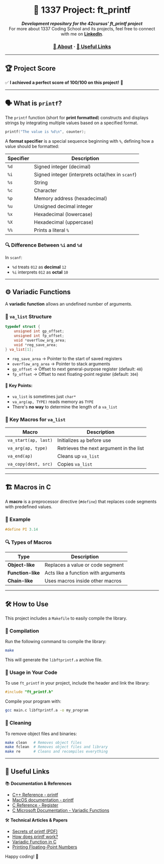 <h1 align="center">🚀 1337 Project: ft_printf</h1>

<p align="center">
  <b><i>Development repository for the 42cursus' ft_printf project</i></b><br>
  For more about 1337 Coding School and its projects, feel free to connect with me on <a href="https://www.linkedin.com/in/tellat-ilyas/"><b>LinkedIn</b></a>.
</p>

<h3 align="center">
  <a href="#-about">📖 About</a>
  <span> · </span>
  <a href="#-useful-links">🔗 Useful Links</a>
</h3>

---

## 🏆 Project Score
✅ **I achieved a perfect score of 100/100 on this project!** 🎯

---

## 🗣️ What is `printf`?

The `printf` function (short for **print formatted**) constructs and displays strings by integrating multiple values based on a specified format.

```c
printf("The value is %d\n", counter);
```

A **format specifier** is a special sequence beginning with `%`, defining how a value should be formatted:

| Specifier | Description |
|-----------|------------|
| `%d` | Signed integer (decimal) |
| `%i` | Signed integer (interprets octal/hex in `scanf`) |
| `%s` | String |
| `%c` | Character |
| `%p` | Memory address (hexadecimal) |
| `%u` | Unsigned decimal integer |
| `%x` | Hexadecimal (lowercase) |
| `%X` | Hexadecimal (uppercase) |
| `%%` | Prints a literal `%` |

### 🔍 Difference Between `%i` and `%d`
In `scanf`:
- `%d` treats `012` as **decimal** `12`
- `%i` interprets `012` as **octal** `10`

---

## ⚙️ Variadic Functions

A **variadic function** allows an undefined number of arguments. 

### 📌 `va_list` Structure
```c
typedef struct {
    unsigned int gp_offset;
    unsigned int fp_offset;
    void *overflow_arg_area;
    void *reg_save_area;
} va_list[1];
```
- `reg_save_area` → Pointer to the start of saved registers
- `overflow_arg_area` → Pointer to stack arguments
- `gp_offset` → Offset to next general-purpose register (default: `48`)
- `fp_offset` → Offset to next floating-point register (default: `304`)

#### 🔹 Key Points:
- `va_list` is sometimes just `char*`
- `va_arg(ap, TYPE)` reads memory as `TYPE`
- There's **no way** to determine the length of a `va_list`

### 🔧 Key Macros for `va_list`
| Macro | Description |
|-------|------------|
| `va_start(ap, last)` | Initializes `ap` before use |
| `va_arg(ap, type)` | Retrieves the next argument in the list |
| `va_end(ap)` | Cleans up `va_list` |
| `va_copy(dest, src)` | Copies `va_list` |

---

## 🏗️ Macros in C

A **macro** is a preprocessor directive (`#define`) that replaces code segments with predefined values.

### 🔹 Example
```c
#define PI 3.14
```

### 🔍 Types of Macros
| Type | Description |
|------|------------|
| **Object-like** | Replaces a value or code segment |
| **Function-like** | Acts like a function with arguments |
| **Chain-like** | Uses macros inside other macros |

---

## 🛠️ How to Use

This project includes a `Makefile` to easily compile the library.

### 🔹 Compilation
Run the following command to compile the library:
```sh
make
```
This will generate the `libftprintf.a` archive file.

### 🔹 Usage in Your Code
To use `ft_printf` in your project, include the header and link the library:
```c
#include "ft_printf.h"
```
Compile your program with:
```sh
gcc main.c libftprintf.a -o my_program
```

### 🔹 Cleaning
To remove object files and binaries:
```sh
make clean   # Removes object files
make fclean  # Removes object files and library
make re      # Cleans and recompiles everything
```

---

## 📌 Useful Links

📚 **Documentation & References**
- [C++ Reference - printf](http://www.cplusplus.com/reference/cstdio/printf/)
- [MacOS documentation - printf](https://opensource.apple.com/source/xnu/xnu-201/osfmk/kern/printf.c.auto.html)
- [C Reference - Register](https://www.geeksforgeeks.org/understanding-register-keyword/)
- [C Microsoft Documentation - Variadic Functions](https://learn.microsoft.com/en-us/cpp/c-runtime-library/reference/va-arg-va-copy-va-end-va-start?view=msvc-170)

🛠 **Technical Articles & Papers**
- [Secrets of printf (PDF)](https://www.cypress.com/file/54441/download)
- [How does printf work?](https://stackoverflow.com/questions/23104628/technically-how-do-variadic-functions-work-how-does-printf-work)
- [Variadic Function in C](https://medium.com/swlh/variadic-function-in-c-programming-d3632315a48e)
- [Printing Floating-Point Numbers](http://www.ryanjuckett.com/programming/printing-floating-point-numbers/)

Happy coding! 🚀

